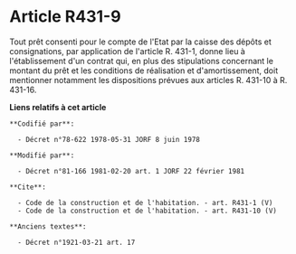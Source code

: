 # Article R431-9

Tout prêt consenti pour le compte de l'Etat par la caisse des dépôts et consignations, par application de l'article R. 431-1,
donne lieu à l'établissement d'un contrat qui, en plus des stipulations concernant le montant du prêt et les conditions de
réalisation et d'amortissement, doit mentionner notamment les dispositions prévues aux articles R. 431-10 à R. 431-16.

**Liens relatifs à cet article**

	**Codifié par**:

	  - Décret n°78-622 1978-05-31 JORF 8 juin 1978

	**Modifié par**:

	  - Décret n°81-166 1981-02-20 art. 1 JORF 22 février 1981

	**Cite**:

	  - Code de la construction et de l'habitation. - art. R431-1 (V)
	  - Code de la construction et de l'habitation. - art. R431-10 (V)

	**Anciens textes**:

	  - Décret n°1921-03-21 art. 17
